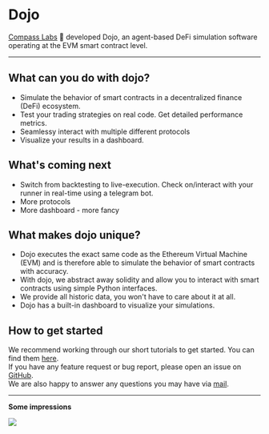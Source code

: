 # Dojo

[Compass Labs](https://compasslabs.ai/) 🧭 developed Dojo, an agent-based DeFi simulation software operating at the EVM smart contract level.

---

## What can you do with dojo?

- Simulate the behavior of smart contracts in a decentralized finance (DeFi) ecosystem.
- Test your trading strategies on real code. Get detailed performance metrics.
- Seamlessy interact with multiple different protocols
- Visualize your results in a dashboard.

## What's coming next

- Switch from backtesting to live-execution. Check on/interact with your runner in real-time using a telegram bot.
- More protocols
- More dashboard - more fancy

## What makes dojo unique?

- Dojo executes the exact same code as the Ethereum Virtual Machine (EVM) and is therefore able to simulate the behavior of smart contracts with accuracy.
- With dojo, we abstract away solidity and allow you to interact with smart contracts using simple Python interfaces.
- We provide all historic data, you won't have to care about it at all.
- Dojo has a built-in dashboard to visualize your simulations.

## How to get started

We recommend working through our short tutorials to get started. You can find them [here](http://dojo.compasslabs.ai).  
If you have any feature request or bug report, please open an issue on [GitHub](https://github.com/CompassLabs/dojo_examples).  
We are also happy to answer any questions you may have via [mail](mailto:contact@compasslabs.ai).

---

**Some impressions**

![](https://drive.google.com/uc?export=download&id=181PEWgF9o_XLiAqC0igdrT4SoZ2AM50J)
